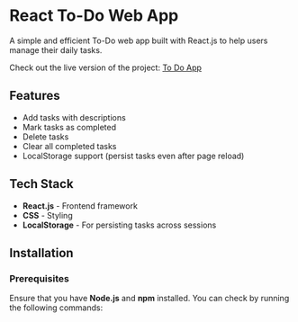 # React To-Do Web App

A simple and efficient To-Do web app built with React.js to help users manage their daily tasks.

Check out the live version of the project: <a href="https://react-todo-git-main-rajan624.vercel.app/" target="_blank">To Do App</a>

## Features

- Add tasks with descriptions
- Mark tasks as completed
- Delete tasks
- Clear all completed tasks
- LocalStorage support (persist tasks even after page reload)

## Tech Stack

- **React.js** - Frontend framework
- **CSS** - Styling
- **LocalStorage** - For persisting tasks across sessions

## Installation

### Prerequisites

Ensure that you have **Node.js** and **npm** installed. You can check by running the following commands:
